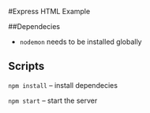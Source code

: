 #Express HTML Example

##Dependecies
* `nodemon` needs to be installed globally

## Scripts
`npm install` – install dependecies

`npm start` – start the server